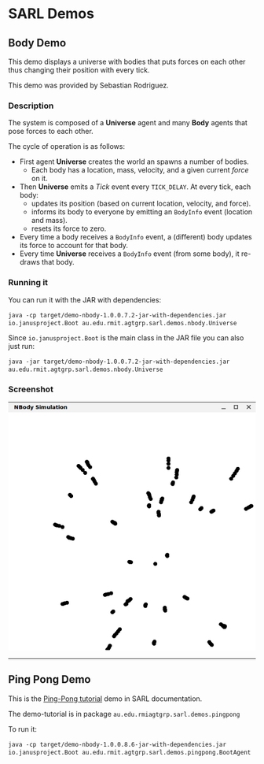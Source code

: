 # SARL Demos


## Body Demo

This demo displays a universe with bodies that puts forces on each other thus changing their position with every tick.

This demo was provided by Sebastian Rodriguez.


### Description

The system is composed of a **Universe** agent and many **Body** agents that pose forces to each other.

The cycle of operation is as follows:

- First agent **Universe** creates the world an spawns a number of bodies.
	- Each body has a location, mass, velocity, and a given current _force_ on it.
- Then **Universe** emits a *Tick* event every `TICK_DELAY`. At every tick, each body:
	- updates its position (based on current location, velocity, and force).
	- informs its body to everyone by emitting an `BodyInfo` event (location and mass).
	- resets its force to zero.
- Every time a body receives a `BodyInfo` event, a (different) body updates its force to account for that body.
- Every time **Universe** receives a `BodyInfo` event (from some body), it re-draws that body.

### Running it

You can run it with the JAR with dependencies:

	java -cp target/demo-nbody-1.0.0.7.2-jar-with-dependencies.jar io.janusproject.Boot au.edu.rmit.agtgrp.sarl.demos.nbody.Universe

Since `io.janusproject.Boot` is the main class in the JAR file you can also just run:

	java -jar target/demo-nbody-1.0.0.7.2-jar-with-dependencies.jar  au.edu.rmit.agtgrp.sarl.demos.nbody.Universe



### Screenshot

![Screenshot](/screenshot.png)



-------------------------

## Ping Pong Demo

This is the [Ping-Pong tutorial](http://www.sarl.io/docs/official/tutorials/PingPong.html) demo in SARL documentation.

The demo-tutorial is in package `au.edu.rmiagtgrp.sarl.demos.pingpong`

To run it:

```
java -cp target/demo-nbody-1.0.0.8.6-jar-with-dependencies.jar io.janusproject.Boot au.edu.rmit.agtgrp.sarl.demos.pingpong.BootAgent
```

